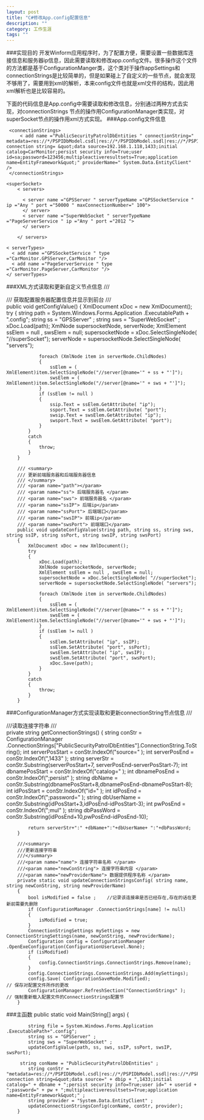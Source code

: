```yaml
---
layout: post
title: "C#修改App.config配置信息"
description: ""
category: 工作生涯
tags: ""
---
```


###实现目的
开发Winform应用程序时，为了配置方便，需要设置一些数据库连接信息和服务器ip信息，因此需要读取和修改app.config文件。很多操作这个文件的方法都是基于ConfigurationManger类，这个类对于操作appSettings和connectionStrings是比较简单的，但是如果碰上了自定义的一些节点，就会发现不够用了，需要用到xml的解析，本来config文件也就是xml文件的结构，因此用xml解析也是比较容易的。


下面的代码信息是App.config中需要读取和修改信息，分别通过两种方式去实现，对connectionStrings 节点的操作用ConfigurationManager类实现，对superSocket节点的操作用xml方式实现。
###App.config文件信息

     <connectionStrings>
         < add name ="PublicSecurityPatrolDbEntities " connectionString=" metadata=res://*/PSPIDbModel.csdl|res://*/PSPIDbModel.ssdl|res://*/PSPIDbModel.msl;provider=System.Data.SqlClient;provider connection string= &quot;data source=192.168.1.118,1433;initial catalog=CarMonitor;persist security info=True;user id=sa;password=123456;multipleactiveresultsets=True;application name=EntityFramework&quot;" providerName=" System.Data.EntityClient" />
     </connectionStrings>

    <superSocket>
        < servers>
     
          < server name ="GPSServer " serverTypeName ="GPSSocketService " ip ="Any " port ="50000 " maxConnectionNumber=" 100">
          </ server>
          < server name ="SuperWebSocket " serverTypeName ="PageServerService " ip ="Any " port ="2012 ">
          </ server>
    
        </ servers>

    < serverTypes>
      < add name ="GPSSocketService " type ="CarMonitor.GPSServer,CarMonitor "/>
      < add name ="PageServerService " type ="CarMonitor.PageServer,CarMonitor "/>
    </ serverTypes>
  </superSocket>   


###XML方式读取和更新自定义节点信息
     /// <summary>
        /// 获取配置服务器配置信息并显示到前台
        /// </summary>
        public void getConfigValue()
        {
            XmlDocument xDoc = new XmlDocument();
            try
            {
                string path = System.Windows.Forms.Application .ExecutablePath + ".config";
                string ss = "GPSServer" ;
                string sws = "SuperWebSocket" ;
                xDoc.Load(path);
                XmlNode supersocketNode, serverNode;
                XmlElement ssElem = null , swsElem = null;
                supersocketNode = xDoc.SelectSingleNode( "//superSocket");
                serverNode = supersocketNode.SelectSingleNode( "servers");

                foreach (XmlNode item in serverNode.ChildNodes)
                {
                    ssElem = ( XmlElement)item.SelectSingleNode("//server[@name='" + ss + "']");
                    swsElem = ( XmlElement)item.SelectSingleNode("//server[@name='" + sws + "']");
                }
                if (ssElem != null )
                {
                    ssip.Text = ssElem.GetAttribute( "ip");
                    ssport.Text = ssElem.GetAttribute( "port");
                    swsip.Text = swsElem.GetAttribute( "ip");
                    swsport.Text = swsElem.GetAttribute( "port");
                }
            }
            catch
            {
                throw;
            }
        }

        /// <summary>
        /// 更新前端服务器和后端服务器信息
        /// </summary>
        /// <param name="path"></param>
        /// <param name="ss"> 后端服务器名 </param>
        /// <param name="sws"> 前端服务器名 </param>
        /// <param name="ssIP"> 后端ip</param>
        /// <param name="ssPort"> 后端端口</param>
        /// <param name="swsIP"> 前端ip</param>
        /// <param name="swsPort"> 前端端口</param>
        public void updateConfigValue(string path, string ss, string sws, string ssIP, string ssPort, string swsIP, string swsPort)
        {
            XmlDocument xDoc = new XmlDocument();
            try
            {
                xDoc.Load(path);
                XmlNode supersocketNode, serverNode;
                XmlElement ssElem = null , swsElem = null;
                supersocketNode = xDoc.SelectSingleNode( "//superSocket");
                serverNode = supersocketNode.SelectSingleNode( "servers");

                foreach (XmlNode item in serverNode.ChildNodes)
                {
                    ssElem = ( XmlElement)item.SelectSingleNode("//server[@name='" + ss + "']");
                    swsElem = ( XmlElement)item.SelectSingleNode("//server[@name='" + sws + "']");
                }
                if (ssElem != null )
                {
                    ssElem.SetAttribute( "ip", ssIP);
                    ssElem.SetAttribute( "port", ssPort);
                    swsElem.SetAttribute( "ip", swsIP);
                    swsElem.SetAttribute( "port", swsPort);
                    xDoc.Save(path);
                }
            }
            catch
            {
                throw;
            }
        }

###ConfigurationManager方式实现读取和更新connectionString节点信息
        ///<summary>
        ///读取连接字符串 
        ///</summary>
        private string getConnectionStrings()
        {
            string conStr = ConfigurationManager .ConnectionStrings["PublicSecurityPatrolDbEntities"].ConnectionString.ToString();
            int serverPosStart = conStr.IndexOf("source=" );
            int serverPosEnd = conStr.IndexOf(",1433" );
            string serverStr = conStr.Substring(serverPosStart+7, serverPosEnd-serverPosStart-7);
            int dbnamePosStart = conStr.IndexOf("catalog=" );
            int dbnamePosEnd = conStr.IndexOf(";persist" );
            string dbName = conStr.Substring(dbnamePosStart+8,dbnamePosEnd-dbnamePosStart-8);
            int idPosStart = conStr.IndexOf("id=" );
            int idPosEnd = conStr.IndexOf(";password=" );
            string dbUserName = conStr.Substring(idPosStart+3,idPosEnd-idPosStart-3);
            int pwPosEnd = conStr.IndexOf(";mul" );
            string dbPassWord = conStr.Substring(idPosEnd+10,pwPosEnd-idPosEnd-10);
           
            return serverStr+":" +dbName+":"+dbUserName+ ":"+dbPassWord;
        }

        ///<summary>
        ///更新连接字符串 
        ///</summary>
        ///<param name="name"> 连接字符串名称 </param>
        ///<param name="newConString"> 连接字符串内容 </param>
        ///<param name="newProviderName"> 数据提供程序名称 </param>
        private static void updateConnectionStringsConfig( string name, string newConString, string newProviderName)
        {
            bool isModified = false ;    //记录该连接串是否已经存在,存在的话在更新前需要先删除 
            if (ConfigurationManager .ConnectionStrings[name] != null)
            {
                isModified = true;
            }
            ConnectionStringSettings mySettings = new ConnectionStringSettings(name, newConString, newProviderName);
            Configuration config = ConfigurationManager .OpenExeConfiguration(ConfigurationUserLevel.None);
            if (isModified)
            {
                config.ConnectionStrings.ConnectionStrings.Remove(name);
            }
            config.ConnectionStrings.ConnectionStrings.Add(mySettings);
            config.Save( ConfigurationSaveMode.Modified);                // 保存对配置文件所作的更改 
            ConfigurationManager.RefreshSection("ConnectionStrings" );   // 强制重新载入配置文件的ConnectionStrings配置节
        }

###主函数
    public static void Main(String[] args)
        {

            string file = System.Windows.Forms.Application .ExecutablePath+".config";
            string ss = "GPSServer" ;
            string sws = "SuperWebSocket" ;
            updateConfigValue(path, ss, sws, ssIP, ssPort, swsIP, swsPort);

         string conName = "PublicSecurityPatrolDbEntities" ;
            string conStr = "metadata=res://*/PSPIDbModel.csdl|res://*/PSPIDbModel.ssdl|res://*/PSPIDbModel.msl;provider=System.Data.SqlClient;provider connection string=&quot;data source=" + dbip + ",1433;initial catalog=" + dbname + ";persist security info=True;user id=" + userid + ";password=" + pw + ";multipleactiveresultsets=True;application name=EntityFramework&quot;" ;
            string provider = "System.Data.EntityClient" ;
            updateConnectionStringsConfig(conName, conStr, provider);
        }
